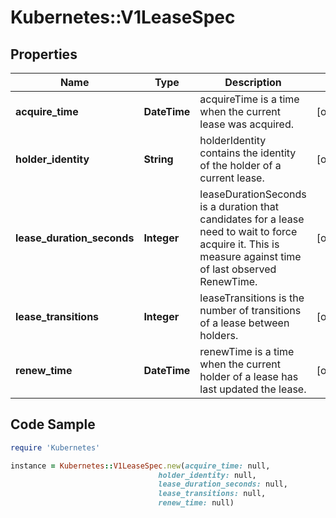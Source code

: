 # Kubernetes::V1LeaseSpec

## Properties

Name | Type | Description | Notes
------------ | ------------- | ------------- | -------------
**acquire_time** | **DateTime** | acquireTime is a time when the current lease was acquired. | [optional] 
**holder_identity** | **String** | holderIdentity contains the identity of the holder of a current lease. | [optional] 
**lease_duration_seconds** | **Integer** | leaseDurationSeconds is a duration that candidates for a lease need to wait to force acquire it. This is measure against time of last observed RenewTime. | [optional] 
**lease_transitions** | **Integer** | leaseTransitions is the number of transitions of a lease between holders. | [optional] 
**renew_time** | **DateTime** | renewTime is a time when the current holder of a lease has last updated the lease. | [optional] 

## Code Sample

```ruby
require 'Kubernetes'

instance = Kubernetes::V1LeaseSpec.new(acquire_time: null,
                                 holder_identity: null,
                                 lease_duration_seconds: null,
                                 lease_transitions: null,
                                 renew_time: null)
```


